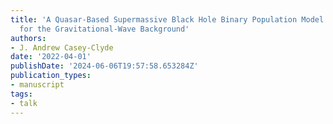 ```yaml
---
title: 'A Quasar-Based Supermassive Black Hole Binary Population Model: Implications
  for the Gravitational-Wave Background'
authors:
- J. Andrew Casey-Clyde
date: '2022-04-01'
publishDate: '2024-06-06T19:57:58.653284Z'
publication_types:
- manuscript
tags:
- talk
---
```

